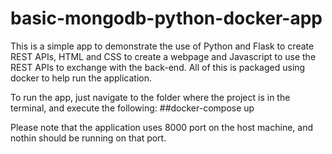 # basic-mongodb-python-docker-app

This is a simple app to demonstrate the use of Python and Flask to create REST APIs, HTML and CSS to create a webpage and Javascript to use the REST APIs to exchange with the back-end. All of this is packaged using docker to help run the application.

To run the app, just navigate to the folder where the project is in the terminal, and execute the following: 
##docker-compose up

Please note that the application uses 8000 port on the host machine, and nothin should be running on that port.